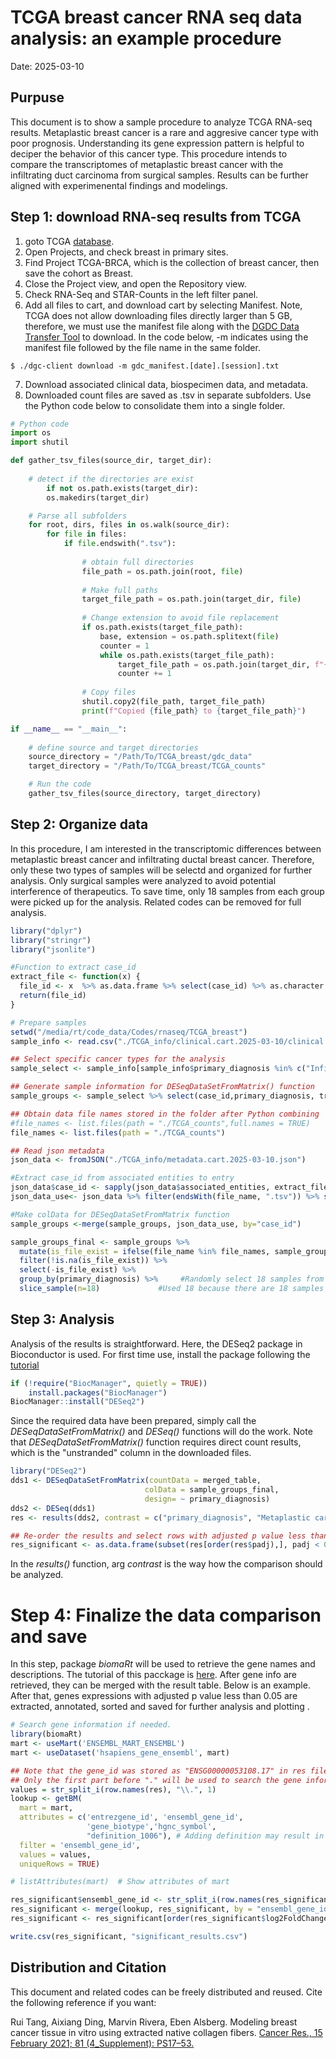 # TCGA breast cancer RNA seq data analysis: an example procedure 
Date: 2025-03-10
## Purpuse
This document is to show a sample procedure to analyze TCGA RNA-seq results.
Metaplastic breast cancer is a rare and aggresive cancer type with poor prognosis. Understanding its gene expression pattern is helpful to deciper the behavior of this cancer type. This procedure intends to compare the transcriptomes of metaplastic breast cancer with the infiltrating duct carcinoma from surgical samples. Results can be further aligned with experimenental findings and modelings.
## Step 1: download RNA-seq results from TCGA
1. goto TCGA [database](https://portal.gdc.cancer.gov/).
2. Open Projects, and check breast in primary sites.
3. Find Project TCGA-BRCA, which is the collection of breast cancer, then save the cohort as Breast.
4. Close the Project view, and open the Repository view.
5. Check RNA-Seq and STAR-Counts in the left filter panel.
6. Add all files to cart, and download cart by selecting Manifest. Note, TCGA does not allow downloading files directly larger than 5 GB, therefore, we must use the manifest file along with the [DGDC Data Transfer Tool](https://gdc.cancer.gov/access-data/gdc-data-transfer-tool) to download. In the code below, -m indicates using the manifest file followed by the file name in the same folder.
```
$ ./dgc-client download -m gdc_manifest.[date].[session].txt
```
7. Download associated clinical data, biospecimen data, and metadata.
8. Downloaded count files are saved as .tsv in separate subfolders. Use the Python code below to consolidate them into a single folder.

```Python
# Python code
import os
import shutil

def gather_tsv_files(source_dir, target_dir):
    
    # detect if the directories are exist
        if not os.path.exists(target_dir):
        os.makedirs(target_dir)

    # Parse all subfolders
    for root, dirs, files in os.walk(source_dir):
        for file in files:
            if file.endswith(".tsv"):
                
                # obtain full directories
                file_path = os.path.join(root, file)
                
                # Make full paths
                target_file_path = os.path.join(target_dir, file)
                
                # Change extension to avoid file replacement
                if os.path.exists(target_file_path):
                    base, extension = os.path.splitext(file)
                    counter = 1
                    while os.path.exists(target_file_path):
                        target_file_path = os.path.join(target_dir, f"{base}_{counter}{extension}")
                        counter += 1
                        
                # Copy files
                shutil.copy2(file_path, target_file_path)
                print(f"Copied {file_path} to {target_file_path}")

if __name__ == "__main__":
    
    # define source and target directories
    source_directory = "/Path/To/TCGA_breast/gdc_data"
    target_directory = "/Path/To/TCGA_breast/TCGA_counts"

    # Run the code
    gather_tsv_files(source_directory, target_directory)


```
## Step 2: Organize data
In this procedure, I am interested in the transcriptomic differences between metaplastic breast cancer and infiltrating ductal breast cancer. Therefore, only these two types of samples will be selectd and organized for further analysis.
Only surgical samples were analyzed to avoid potential interference of therapeutics.
To save time, only 18 samples from each group were picked up for the analysis. Related codes can be removed for full analysis.
```r
library("dplyr")
library("stringr")
library("jsonlite")

#Function to extract case_id
extract_file <- function(x) {
  file_id <- x  %>% as.data.frame %>% select(case_id) %>% as.character
  return(file_id)
}

# Prepare samples
setwd("/media/rt/code_data/Codes/rnaseq/TCGA_breast")
sample_info <- read.csv("./TCGA_info/clinical.cart.2025-03-10/clinical.tsv",sep="\t",header=TRUE)

## Select specific cancer types for the analysis
sample_select <- sample_info[sample_info$primary_diagnosis %in% c("Infiltrating duct carcinoma, NOS","Lobular carcinoma, NOS","Metaplastic carcinoma, NOS"),]

## Generate sample information for DESeqDataSetFromMatrix() function
sample_groups <- sample_select %>% select(case_id,primary_diagnosis, treatment_type) %>% filter(treatment_type == "Surgery, NOS")

## Obtain data file names stored in the folder after Python combining
#file_names <- list.files(path = "./TCGA_counts",full.names = TRUE)
file_names <- list.files(path = "./TCGA_counts")

## Read json metadata
json_data <- fromJSON("./TCGA_info/metadata.cart.2025-03-10.json")

#Extract case_id from associated entities to entry
json_data$case_id <- sapply(json_data$associated_entities, extract_file)
json_data_use<- json_data %>% filter(endsWith(file_name, ".tsv")) %>% select(case_id,file_name)

#Make colData for DESeqDataSetFromMatrix function
sample_groups <-merge(sample_groups, json_data_use, by="case_id")

sample_groups_final <- sample_groups %>% 
  mutate(is_file_exist = ifelse(file_name %in% file_names, sample_groups$file_name, NA)) %>%
  filter(!is.na(is_file_exist)) %>%
  select(-is_file_exist) %>%
  group_by(primary_diagnosis) %>%     #Randomly select 18 samples from each diagnosis group
  slice_sample(n=18)             #Used 18 because there are 18 samples in metaplastic group

```
## Step 3: Analysis
Analysis of the results is straightforward. Here, the DESeq2 package in Bioconductor is used.
For first time use, install the package following the [tutorial](https://bioconductor.org/packages/release/bioc/html/DESeq2.html)
```r
if (!require("BiocManager", quietly = TRUE))
    install.packages("BiocManager")
BiocManager::install("DESeq2")
```
Since the required data have been prepared, simply call the *DESeqDataSetFromMatrix()* and *DESeq()* functions will do the work. Note that *DESeqDataSetFromMatrix()* function requires direct count results, which is the "unstranded" column in the downloaded files.

```r
library("DESeq2")
dds1 <- DESeqDataSetFromMatrix(countData = merged_table,
                              colData = sample_groups_final,
                              design= ~ primary_diagnosis)
dds2 <- DESeq(dds1)
res <- results(dds2, contrast = c("primary_diagnosis", "Metaplastic carcinoma, NOS", "Infiltrating duct carcinoma, NOS"))

## Re-order the results and select rows with adjusted p value less than 0.05
res_significant <- as.data.frame(subset(res[order(res$padj),], padj < 0.05)) 
```
In the *results()* function, arg *contrast* is the way how the comparison should be analyzed. 

# Step 4: Finalize the data comparison and save
In this step, package $biomaRt$ will be used to retrieve the gene names and descriptions. The tutorial of this pacckage is [here](https://bioconductor.org/packages/release/bioc/html/biomaRt.html).
After gene info are retrieved, they can be merged with the result table. Below is an example. After that, genes expressions with adjusted p value less than 0.05 are extracted, annotated, sorted and saved for further analysis and plotting
.
```r
# Search gene information if needed.
library(biomaRt)
mart <- useMart('ENSEMBL_MART_ENSEMBL')
mart <- useDataset('hsapiens_gene_ensembl', mart)

## Note that the gene_id was stored as "ENSG00000053108.17" in res file. 
## Only the first part before "." will be used to search the gene information.
values = str_split_i(row.names(res), "\\.", 1) 
lookup <- getBM(
  mart = mart,
  attributes = c('entrezgene_id', 'ensembl_gene_id',
                 'gene_biotype','hgnc_symbol',  
                 "definition_1006"), # Adding definition may result in multiplication of result rows
  filter = 'ensembl_gene_id',
  values = values,
  uniqueRows = TRUE)

# listAttributes(mart)  # Show attributes of mart

res_significant$ensembl_gene_id <- str_split_i(row.names(res_significant), "\\.", 1)
res_significant <- merge(lookup, res_significant, by = "ensembl_gene_id", all.x = FALSE, all.y = TRUE)
res_significant <- res_significant[order(res_significant$log2FoldChange),]

write.csv(res_significant, "significant_results.csv")
```

## Distribution and Citation
This document and related codes can be freely distributed and reused. Cite the following reference if you want:

Rui Tang, Aixiang Ding, Marvin Rivera, Eben Alsberg. Modeling breast cancer tissue in vitro using extracted native collagen fibers. [Cancer Res., 15 February 2021; 81 (4_Supplement): PS17–53.](https://doi.org/10.1158/1538-7445.SABCS20-PS17-53)

